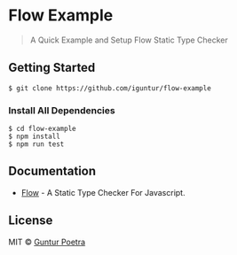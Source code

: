 # Flow Example

> A Quick Example and Setup Flow Static Type Checker


## Getting Started

```console
$ git clone https://github.com/iguntur/flow-example
```


### Install All Dependencies

```console
$ cd flow-example
$ npm install
$ npm run test
```


## Documentation

- [Flow](https://flow.org/en/) - A Static Type Checker For Javascript.


## License

MIT © [Guntur Poetra](https://github.com/iguntur)

